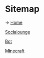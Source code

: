 # Sitemap

→ [Home](/home)

[Socialounge](/socialounge)

   [Bot](/socialounge/bot)
  
   [Minecraft](/socialounge/minecraft)




  
